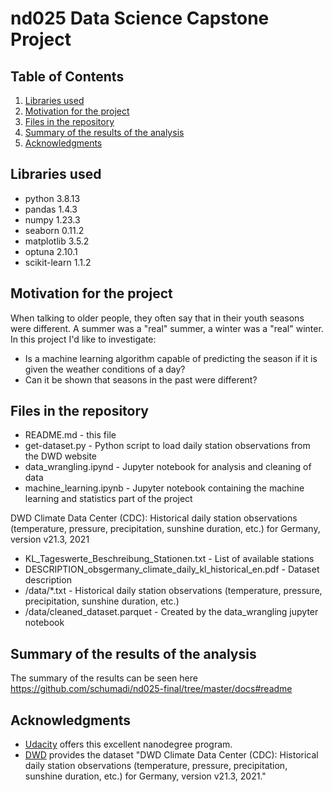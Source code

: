 # nd025 Data Science Capstone Project

## Table of Contents

1. [Libraries used](#libraries-used)
1. [Motivation for the project](#motivation-for-the-project)
1. [Files in the repository](#files-in-the-repository)
1. [Summary of the results of the analysis](#summary-of-the-results-of-the-analysis)
1. [Acknowledgments](#acknowledgments)


## Libraries used
* python                    3.8.13
* pandas                    1.4.3
* numpy                     1.23.3
* seaborn                   0.11.2
* matplotlib                3.5.2
* optuna                    2.10.1
* scikit-learn              1.1.2                   

## Motivation for the project
When talking to older people, they often say that in their youth seasons were different. A summer was a "real" summer, a winter was a "real" winter.  
In this project I'd like to investigate:
* Is a machine learning algorithm capable of predicting the season if it is given the weather conditions of a day?
* Can it be shown that seasons in the past were different?

## Files in the repository
* README.md - this file
* get-dataset.py - Python script to load daily station observations from the DWD website
* data_wrangling.ipynd - Jupyter notebook for analysis and cleaning of data
* machine_learning.ipynb - Jupyter notebook containing the machine learning and statistics part of the project


DWD Climate Data Center (CDC): Historical daily station observations (temperature, pressure, precipitation, sunshine duration, etc.) for Germany, version v21.3, 2021
* KL_Tageswerte_Beschreibung_Stationen.txt - List of available stations
* DESCRIPTION_obsgermany_climate_daily_kl_historical_en.pdf - Dataset description
* /data/*.txt - Historical daily station observations (temperature, pressure, precipitation, sunshine duration, etc.)
* /data/cleaned_dataset.parquet - Created by the data_wrangling jupyter notebook 

## Summary of the results of the analysis
The summary of the results can be seen here https://github.com/schumadi/nd025-final/tree/master/docs#readme

## Acknowledgments
* [Udacity](https://www.udacity.com/) offers this excellent nanodegree program.
* [DWD](https://www.dwd.de/EN/Home/home_node.html) provides the dataset "DWD Climate Data Center (CDC): Historical daily station observations (temperature, pressure, precipitation, sunshine duration, etc.) for Germany, version v21.3, 2021."

